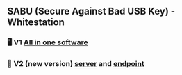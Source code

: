 ## SABU (Secure Against Bad USB Key) - Whitestation

### 🖥️ V1 [All in one software](https://github.com/sabu-ws/allinone)
### 🚧 V2 (new version) [server](https://github.com/sabu-ws/server) and [endpoint](https://github.com/sabu-ws/endpoint)
<!--
**sabu-ws/SABU-WS** is a ✨ _special_ ✨ repository because its `README.md` (this file) appears on your GitHub profile.

Here are some ideas to get you started:

- 🔭 I’m currently working on ...
- 🌱 I’m currently learning ...
- 👯 I’m looking to collaborate on ...
- 🤔 I’m looking for help with ...
- 💬 Ask me about ...
- 📫 How to reach me: ...
- 😄 Pronouns: ...
- ⚡ Fun fact: ...
-->

